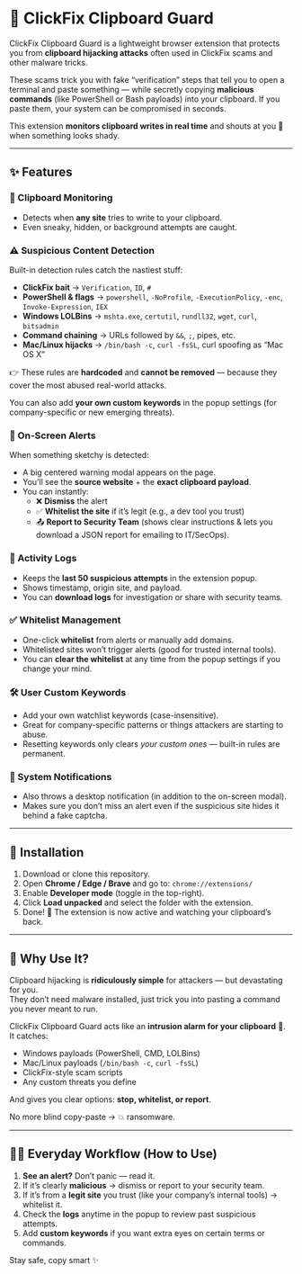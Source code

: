 # 🚨 ClickFix Clipboard Guard

ClickFix Clipboard Guard is a lightweight browser extension that protects you from **clipboard hijacking attacks** often used in ClickFix scams and other malware tricks.  

These scams trick you with fake “verification” steps that tell you to open a terminal and paste something — while secretly copying **malicious commands** (like PowerShell or Bash payloads) into your clipboard. If you paste them, your system can be compromised in seconds.  

This extension **monitors clipboard writes in real time** and shouts at you 🚨 when something looks shady.  

---

## ✨ Features

### 🔎 Clipboard Monitoring
- Detects when **any site** tries to write to your clipboard.  
- Even sneaky, hidden, or background attempts are caught.  

### ⚠ Suspicious Content Detection
Built-in detection rules catch the nastiest stuff:  

- **ClickFix bait** → `Verification`, `ID`, `#`  
- **PowerShell & flags** → `powershell`, `-NoProfile`, `-ExecutionPolicy`, `-enc`, `Invoke-Expression`, `IEX`  
- **Windows LOLBins** → `mshta.exe`, `certutil`, `rundll32`, `wget`, `curl`, `bitsadmin`  
- **Command chaining** → URLs followed by `&&`, `;`, pipes, etc.  
- **Mac/Linux hijacks** → `/bin/bash -c`, `curl -fsSL`, curl spoofing as “Mac OS X”  

👉 These rules are **hardcoded** and **cannot be removed** — because they cover the most abused real-world attacks.  

You can also add **your own custom keywords** in the popup settings (for company-specific or new emerging threats).  

### 📢 On-Screen Alerts
When something sketchy is detected:  
- A big centered warning modal appears on the page.  
- You’ll see the **source website** + the **exact clipboard payload**.  
- You can instantly:  
  - ❌ **Dismiss** the alert  
  - ✅ **Whitelist the site** if it’s legit (e.g., a dev tool you trust)  
  - 📤 **Report to Security Team** (shows clear instructions & lets you download a JSON report for emailing to IT/SecOps).  

### 📜 Activity Logs
- Keeps the **last 50 suspicious attempts** in the extension popup.  
- Shows timestamp, origin site, and payload.  
- You can **download logs** for investigation or share with security teams.  

### ✅ Whitelist Management
- One-click **whitelist** from alerts or manually add domains.  
- Whitelisted sites won’t trigger alerts (good for trusted internal tools).  
- You can **clear the whitelist** at any time from the popup settings if you change your mind.  

### 🛠️ User Custom Keywords
- Add your own watchlist keywords (case-insensitive).  
- Great for company-specific patterns or things attackers are starting to abuse.  
- Resetting keywords only clears *your custom ones* — built-in rules are permanent.  

### 🔔 System Notifications
- Also throws a desktop notification (in addition to the on-screen modal).  
- Makes sure you don’t miss an alert even if the suspicious site hides it behind a fake captcha.  

---

## 📂 Installation

1. Download or clone this repository.  
2. Open **Chrome / Edge / Brave** and go to: `chrome://extensions/`  
3. Enable **Developer mode** (toggle in the top-right).  
4. Click **Load unpacked** and select the folder with the extension.  
5. Done! 🎉 The extension is now active and watching your clipboard’s back.  

---

## 🔐 Why Use It?

Clipboard hijacking is **ridiculously simple** for attackers — but devastating for you.  
They don’t need malware installed, just trick you into pasting a command you never meant to run.  

ClickFix Clipboard Guard acts like an **intrusion alarm for your clipboard** 🚨.  
It catches:  
- Windows payloads (PowerShell, CMD, LOLBins)  
- Mac/Linux payloads (`/bin/bash -c`, `curl -fsSL`)  
- ClickFix-style scam scripts  
- Any custom threats you define  

And gives you clear options: **stop, whitelist, or report**.  

No more blind copy-paste → 💥 ransomware.  

---

## 🧑‍💻 Everyday Workflow (How to Use)

1. **See an alert?** Don’t panic — read it.  
2. If it’s clearly **malicious** → dismiss or report to your security team.  
3. If it’s from a **legit site** you trust (like your company’s internal tools) → whitelist it.  
4. Check the **logs** anytime in the popup to review past suspicious attempts.  
5. Add **custom keywords** if you want extra eyes on certain terms or commands.  

Stay safe, copy smart ✨  
